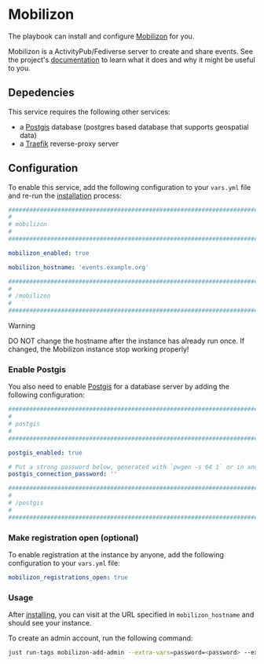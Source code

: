 <!--
SPDX-FileCopyrightText: 2023 Julian-Samuel Gebühr
SPDX-FileCopyrightText: 2025 Suguru Hirahara

SPDX-License-Identifier: AGPL-3.0-or-later
-->

# Mobilizon

The playbook can install and configure [Mobilizon](https://joinmobilizon.org/en/) for you.

Mobilizon is a ActivityPub/Fediverse server to create and share events. See the project's [documentation](https://docs.mobilizon.org/) to learn what it does and why it might be useful to you.

## Depedencies

This service requires the following other services:

- a [Postgis](postgis.md) database (postgres based database that supports geospatial data)
- a [Traefik](traefik.md) reverse-proxy server

## Configuration

To enable this service, add the following configuration to your `vars.yml` file and re-run the [installation](../installing.md) process:

```yaml
########################################################################
#                                                                      #
# mobilizon                                                            #
#                                                                      #
########################################################################

mobilizon_enabled: true

mobilizon_hostname: 'events.example.org'

########################################################################
#                                                                      #
# /mobilizon                                                           #
#                                                                      #
########################################################################
```

>[!WARNING]
> DO NOT change the hostname after the instance has already run once. If changed, the Mobilizon instance stop working properly!

### Enable Postgis

You also need to enable [Postgis](./postgis.md) for a database server by adding the following configuration:

```yaml
########################################################################
#                                                                      #
# postgis                                                              #
#                                                                      #
########################################################################

postgis_enabled: true

# Put a strong password below, generated with `pwgen -s 64 1` or in another way
postgis_connection_password: ''

########################################################################
#                                                                      #
# /postgis                                                             #
#                                                                      #
########################################################################
```

### Make registration open (optional)

To enable registration at the instance by anyone, add the following configuration to your `vars.yml` file:

```yaml
mobilizon_registrations_open: true
```

### Usage

After [installing](../installing.md), you can visit at the URL specified in `mobilizon_hostname` and should see your instance.

To create an admin account, run the following command:

```sh
just run-tags mobilizon-add-admin --extra-vars=password=<password> --extra-vars=email=<email>
```
